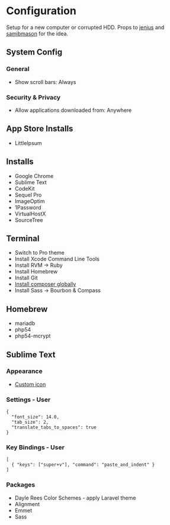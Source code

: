 Configuration
======

Setup for a new computer or corrupted HDD. Props to [jenius](https://github.com/jenius/config) and [samjbmason](https://github.com/samjbmason/config) for the idea.

## System Config

### General

* Show scroll bars: Always

### Security & Privacy

* Allow applications downloaded from: Anywhere

## App Store Installs

* LittleIpsum

## Installs

* Google Chrome
* Sublime Text
* CodeKit
* Sequel Pro
* ImageOptim
* 1Password
* VirtualHostX
* SourceTree

## Terminal

* Switch to Pro theme
* Install Xcode Command Line Tools
* Install RVM -> Ruby
* Install Homebrew
* Install Git
* [Install composer globally](http://getcomposer.org/doc/00-intro.md#globally)
* Install Sass -> Bourbon & Compass


## Homebrew

* mariadb
* php54
* php54-mcrypt

## Sublime Text

### Appearance

* [Custom icon](http://cl.ly/Lp3Q)

### Settings - User

    {
      "font_size": 14.0,
      "tab_size": 2,
      "translate_tabs_to_spaces": true
    }

### Key Bindings - User

    [
      { "keys": ["super+v"], "command": "paste_and_indent" }
    ]

### Packages

* Dayle Rees Color Schemes - apply Laravel theme
* Alignment
* Emmet
* Sass
